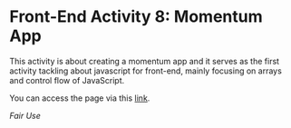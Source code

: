 # Front-End Activity 8: Momentum App

This activity is about creating a momentum app and it serves as the first activity tackling about javascript for front-end, mainly focusing on arrays and control flow of JavaScript.

You can access the page via this [link](https://patricklsamson.github.io/batch8-activities/a8-momentum-app/index.html).

_Fair Use_
